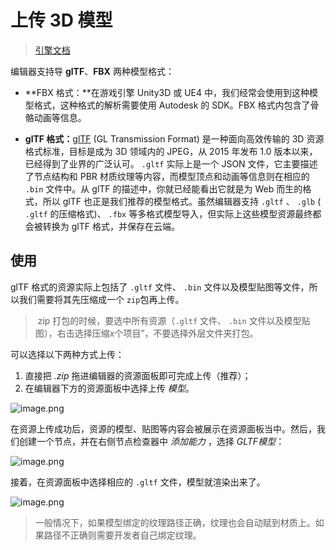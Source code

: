 # 上传 3D 模型

> [引擎文档](${book.manual}abc/model)

编辑器支持导 **glTF**、**FBX** 两种模型格式：

- **FBX 格式：**在游戏引擎 Unity3D 或 UE4 中，我们经常会使用到这种模型格式，这种格式的解析需要使用 Autodesk 的 SDK。FBX 格式内包含了骨骼动画等信息。

- **glTF 格式：**[glTF](https://www.khronos.org/gltf/) (GL Transmission Format) 是一种面向高效传输的 3D 资源格式标准，目标是成为 3D 领域内的 JPEG，从 2015 年发布 1.0 版本以来，已经得到了业界的广泛认可。 `.gltf` 实际上是一个 JSON 文件，它主要描述了节点结构和 PBR 材质纹理等内容，而模型顶点和动画等信息则在相应的 `.bin` 文件中。从 glTF 的描述中，你就已经能看出它就是为 Web 而生的格式，所以 glTF 也正是我们推荐的模型格式。虽然编辑器支持 `.gltf` 、 `.glb` ( `.gltf` 的压缩格式)、 `.fbx` 等多格式模型导入，但实际上这些模型资源最终都会被转换为 glTF 格式，并保存在云端。

## 使用

glTF 格式的资源实际上包括了 `.gltf` 文件、 `.bin` 文件以及模型贴图等文件，所以我们需要将其先压缩成一个 `zip`包再上传。

>️ zip 打包的时候，要选中所有资源（`.gltf` 文件、 `.bin` 文件以及模型贴图），右击选择压缩x个项目”，不要选择外层文件夹打包。


可以选择以下两种方式上传：

1. 直接把 *.zip* 拖进编辑器的资源面板即可完成上传（推荐）；
2. 在编辑器下方的资源面板中选择上传 *模型*。

![image.png](https://intranetproxy.alipay.com/skylark/lark/0/2020/png/254343/1585736289429-c4ca24f6-28ee-4dee-a16c-146708ea2403.png#align=left&display=inline&height=412&margin=%5Bobject%20Object%5D&name=image.png&originHeight=1550&originWidth=2808&size=1877337&status=done&style=none&width=746)

在资源上传成功后，资源的模型、贴图等内容会被展示在资源面板当中。然后，我们创建一个节点，并在右侧节点检查器中 *添加能力* ，选择 *GLTF模型*：

![image.png](https://intranetproxy.alipay.com/skylark/lark/0/2020/png/254343/1582469283935-f178c39c-135e-4022-a9ed-e0fceb1df417.png#align=left&display=inline&height=840&margin=%5Bobject%20Object%5D&name=image.png&originHeight=840&originWidth=352&size=38609&status=done&style=none&width=352)

接着，在资源面板中选择相应的 `.gltf` 文件，模型就渲染出来了。

![image.png](https://intranetproxy.alipay.com/skylark/lark/0/2020/png/254343/1585736456259-c8c67d98-9d1e-4e55-809b-4a2c870afde0.png#align=left&display=inline&height=797&margin=%5Bobject%20Object%5D&name=image.png&originHeight=1594&originWidth=2854&size=2072159&status=done&style=none&width=1427)


> 一般情况下，如果模型绑定的纹理路径正确，纹理也会自动赋到材质上。如果路径不正确则需要开发者自己绑定纹理。
